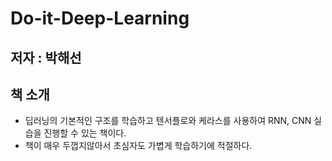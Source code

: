 # Do-it-Deep-Learning
## 저자 : 박해선
## 책 소개
- 딥러닝의 기본적인 구조를 학습하고 텐서플로와 케라스를 사용하여 RNN, CNN 실습을 진행할 수 있는 책이다.
- 책이 매우 두껍지않아서 초심자도 가볍게 학습하기에 적절하다.
